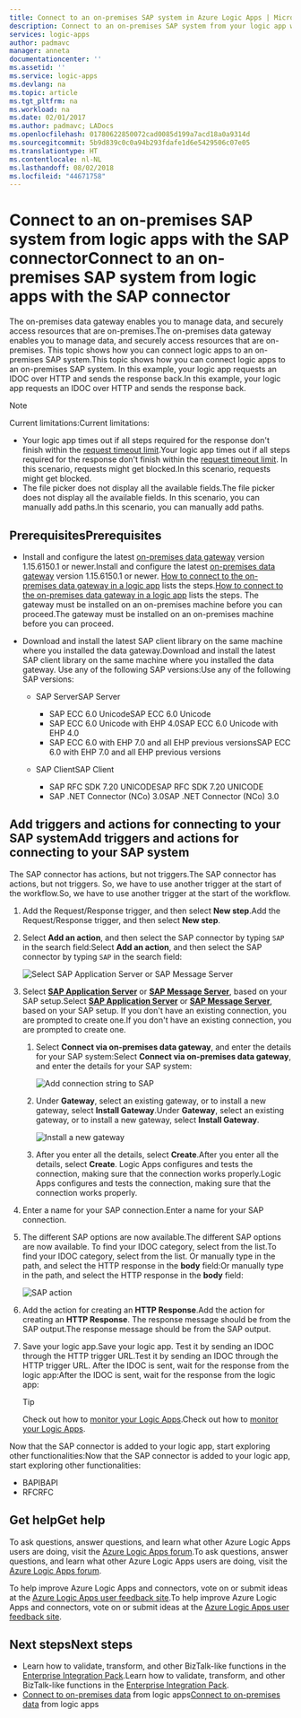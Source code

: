 ```yaml
---
title: Connect to an on-premises SAP system in Azure Logic Apps | Microsoft Docs
description: Connect to an on-premises SAP system from your logic app workflow through the on-premises data gateway
services: logic-apps
author: padmavc
manager: anneta
documentationcenter: ''
ms.assetid: ''
ms.service: logic-apps
ms.devlang: na
ms.topic: article
ms.tgt_pltfrm: na
ms.workload: na
ms.date: 02/01/2017
ms.author: padmavc; LADocs
ms.openlocfilehash: 01780622850072cad0085d199a7acd18a0a9314d
ms.sourcegitcommit: 5b9d839c0c0a94b293fdafe1d6e5429506c07e05
ms.translationtype: HT
ms.contentlocale: nl-NL
ms.lasthandoff: 08/02/2018
ms.locfileid: "44671758"
---
```

# <a name="connect-to-an-on-premises-sap-system-from-logic-apps-with-the-sap-connector"></a><span data-ttu-id="1a5ca-103">Connect to an on-premises SAP system from logic apps with the SAP connector</span><span class="sxs-lookup"><span data-stu-id="1a5ca-103">Connect to an on-premises SAP system from logic apps with the SAP connector</span></span> 

<span data-ttu-id="1a5ca-104">The on-premises data gateway enables you to manage data, and securely access resources that are on-premises.</span><span class="sxs-lookup"><span data-stu-id="1a5ca-104">The on-premises data gateway enables you to manage data, and securely access resources that are on-premises.</span></span> <span data-ttu-id="1a5ca-105">This topic shows how you can connect logic apps to an on-premises SAP system.</span><span class="sxs-lookup"><span data-stu-id="1a5ca-105">This topic shows how you can connect logic apps to an on-premises SAP system.</span></span> <span data-ttu-id="1a5ca-106">In this example, your logic app requests an IDOC over HTTP and sends the response back.</span><span class="sxs-lookup"><span data-stu-id="1a5ca-106">In this example, your logic app requests an IDOC over HTTP and sends the response back.</span></span>    

> [!NOTE]
> <span data-ttu-id="1a5ca-107">Current limitations:</span><span class="sxs-lookup"><span data-stu-id="1a5ca-107">Current limitations:</span></span> 
> - <span data-ttu-id="1a5ca-108">Your logic app times out if all steps required for the response don't finish within the [request timeout limit](./logic-apps-limits-and-config.md).</span><span class="sxs-lookup"><span data-stu-id="1a5ca-108">Your logic app times out if all steps required for the response don't finish within the [request timeout limit](./logic-apps-limits-and-config.md).</span></span> <span data-ttu-id="1a5ca-109">In this scenario, requests might get blocked.</span><span class="sxs-lookup"><span data-stu-id="1a5ca-109">In this scenario, requests might get blocked.</span></span> 
> - <span data-ttu-id="1a5ca-110">The file picker does not display all the available fields.</span><span class="sxs-lookup"><span data-stu-id="1a5ca-110">The file picker does not display all the available fields.</span></span> <span data-ttu-id="1a5ca-111">In this scenario, you can manually add paths.</span><span class="sxs-lookup"><span data-stu-id="1a5ca-111">In this scenario, you can manually add paths.</span></span>

## <a name="prerequisites"></a><span data-ttu-id="1a5ca-112">Prerequisites</span><span class="sxs-lookup"><span data-stu-id="1a5ca-112">Prerequisites</span></span>

- <span data-ttu-id="1a5ca-113">Install and configure the latest [on-premises data gateway](https://www.microsoft.com/download/details.aspx?id=53127) version 1.15.6150.1 or newer.</span><span class="sxs-lookup"><span data-stu-id="1a5ca-113">Install and configure the latest [on-premises data gateway](https://www.microsoft.com/download/details.aspx?id=53127) version 1.15.6150.1 or newer.</span></span> <span data-ttu-id="1a5ca-114">[How to connect to the on-premises data gateway in a logic app](http://aka.ms/logicapps-gateway) lists the steps.</span><span class="sxs-lookup"><span data-stu-id="1a5ca-114">[How to connect to the on-premises data gateway in a logic app](http://aka.ms/logicapps-gateway) lists the steps.</span></span> <span data-ttu-id="1a5ca-115">The gateway must be installed on an on-premises machine before you can proceed.</span><span class="sxs-lookup"><span data-stu-id="1a5ca-115">The gateway must be installed on an on-premises machine before you can proceed.</span></span>

- <span data-ttu-id="1a5ca-116">Download and install the latest SAP client library on the same machine where you installed the data gateway.</span><span class="sxs-lookup"><span data-stu-id="1a5ca-116">Download and install the latest SAP client library on the same machine where you installed the data gateway.</span></span> <span data-ttu-id="1a5ca-117">Use any of the following SAP versions:</span><span class="sxs-lookup"><span data-stu-id="1a5ca-117">Use any of the following SAP versions:</span></span> 
    - <span data-ttu-id="1a5ca-118">SAP Server</span><span class="sxs-lookup"><span data-stu-id="1a5ca-118">SAP Server</span></span>
        - <span data-ttu-id="1a5ca-119">SAP ECC 6.0 Unicode</span><span class="sxs-lookup"><span data-stu-id="1a5ca-119">SAP ECC 6.0 Unicode</span></span>
        - <span data-ttu-id="1a5ca-120">SAP ECC 6.0 Unicode with EHP 4.0</span><span class="sxs-lookup"><span data-stu-id="1a5ca-120">SAP ECC 6.0 Unicode with EHP 4.0</span></span>
        - <span data-ttu-id="1a5ca-121">SAP ECC 6.0 with EHP 7.0 and all EHP previous versions</span><span class="sxs-lookup"><span data-stu-id="1a5ca-121">SAP ECC 6.0 with EHP 7.0 and all EHP previous versions</span></span>
 
    - <span data-ttu-id="1a5ca-122">SAP Client</span><span class="sxs-lookup"><span data-stu-id="1a5ca-122">SAP Client</span></span>
        - <span data-ttu-id="1a5ca-123">SAP RFC SDK 7.20 UNICODE</span><span class="sxs-lookup"><span data-stu-id="1a5ca-123">SAP RFC SDK 7.20 UNICODE</span></span>
        - <span data-ttu-id="1a5ca-124">SAP .NET Connector (NCo) 3.0</span><span class="sxs-lookup"><span data-stu-id="1a5ca-124">SAP .NET Connector (NCo) 3.0</span></span>

## <a name="add-triggers-and-actions-for-connecting-to-your-sap-system"></a><span data-ttu-id="1a5ca-125">Add triggers and actions for connecting to your SAP system</span><span class="sxs-lookup"><span data-stu-id="1a5ca-125">Add triggers and actions for connecting to your SAP system</span></span>

<span data-ttu-id="1a5ca-126">The SAP connector has actions, but not triggers.</span><span class="sxs-lookup"><span data-stu-id="1a5ca-126">The SAP connector has actions, but not triggers.</span></span> <span data-ttu-id="1a5ca-127">So, we have to use another trigger at the start of the workflow.</span><span class="sxs-lookup"><span data-stu-id="1a5ca-127">So, we have to use another trigger at the start of the workflow.</span></span> 

1. <span data-ttu-id="1a5ca-128">Add the Request/Response trigger, and then select **New step**.</span><span class="sxs-lookup"><span data-stu-id="1a5ca-128">Add the Request/Response trigger, and then select **New step**.</span></span>

2. <span data-ttu-id="1a5ca-129">Select **Add an action**, and then select the SAP connector by typing `SAP` in the search field:</span><span class="sxs-lookup"><span data-stu-id="1a5ca-129">Select **Add an action**, and then select the SAP connector by typing `SAP` in the search field:</span></span>    

     ![Select SAP Application Server or SAP Message Server](https://docstestmedia1.blob.core.windows.net/azure-media/articles/logic-apps/media/logic-apps-using-sap-connector/sap-action.png)

3. <span data-ttu-id="1a5ca-131">Select [**SAP Application Server**](https://wiki.scn.sap.com/wiki/display/ABAP/ABAP+Application+Server) or [**SAP Message Server**](http://help.sap.com/saphelp_nw70/helpdata/en/40/c235c15ab7468bb31599cc759179ef/frameset.htm), based on your SAP setup.</span><span class="sxs-lookup"><span data-stu-id="1a5ca-131">Select [**SAP Application Server**](https://wiki.scn.sap.com/wiki/display/ABAP/ABAP+Application+Server) or [**SAP Message Server**](http://help.sap.com/saphelp_nw70/helpdata/en/40/c235c15ab7468bb31599cc759179ef/frameset.htm), based on your SAP setup.</span></span> <span data-ttu-id="1a5ca-132">If you don't have an existing connection, you are prompted to create one.</span><span class="sxs-lookup"><span data-stu-id="1a5ca-132">If you don't have an existing connection, you are prompted to create one.</span></span>

   1. <span data-ttu-id="1a5ca-133">Select **Connect via on-premises data gateway**, and enter the details for your SAP system:</span><span class="sxs-lookup"><span data-stu-id="1a5ca-133">Select **Connect via on-premises data gateway**, and enter the details for your SAP system:</span></span>   

       ![Add connection string to SAP](https://docstestmedia1.blob.core.windows.net/azure-media/articles/logic-apps/media/logic-apps-using-sap-connector/picture2.png)  

   2. <span data-ttu-id="1a5ca-135">Under **Gateway**, select an existing gateway, or to install a new gateway, select **Install Gateway**.</span><span class="sxs-lookup"><span data-stu-id="1a5ca-135">Under **Gateway**, select an existing gateway, or to install a new gateway, select **Install Gateway**.</span></span>

        ![Install a new gateway](https://docstestmedia1.blob.core.windows.net/azure-media/articles/logic-apps/media/logic-apps-using-sap-connector/install-gateway.png)
  
   3. <span data-ttu-id="1a5ca-137">After you enter all the details, select **Create**.</span><span class="sxs-lookup"><span data-stu-id="1a5ca-137">After you enter all the details, select **Create**.</span></span> 
   <span data-ttu-id="1a5ca-138">Logic Apps configures and tests the connection, making sure that the connection works properly.</span><span class="sxs-lookup"><span data-stu-id="1a5ca-138">Logic Apps configures and tests the connection, making sure that the connection works properly.</span></span>

4. <span data-ttu-id="1a5ca-139">Enter a name for your SAP connection.</span><span class="sxs-lookup"><span data-stu-id="1a5ca-139">Enter a name for your SAP connection.</span></span>

5. <span data-ttu-id="1a5ca-140">The different SAP options are now available.</span><span class="sxs-lookup"><span data-stu-id="1a5ca-140">The different SAP options are now available.</span></span> <span data-ttu-id="1a5ca-141">To find your IDOC category, select from the list.</span><span class="sxs-lookup"><span data-stu-id="1a5ca-141">To find your IDOC category, select from the list.</span></span> <span data-ttu-id="1a5ca-142">Or manually type in the path, and select the HTTP response in the **body** field:</span><span class="sxs-lookup"><span data-stu-id="1a5ca-142">Or manually type in the path, and select the HTTP response in the **body** field:</span></span>

     ![SAP action](https://docstestmedia1.blob.core.windows.net/azure-media/articles/logic-apps/media/logic-apps-using-sap-connector/picture3.png)

6. <span data-ttu-id="1a5ca-144">Add the action for creating an **HTTP Response**.</span><span class="sxs-lookup"><span data-stu-id="1a5ca-144">Add the action for creating an **HTTP Response**.</span></span> <span data-ttu-id="1a5ca-145">The response message should be from the SAP output.</span><span class="sxs-lookup"><span data-stu-id="1a5ca-145">The response message should be from the SAP output.</span></span>

7. <span data-ttu-id="1a5ca-146">Save your logic app.</span><span class="sxs-lookup"><span data-stu-id="1a5ca-146">Save your logic app.</span></span> <span data-ttu-id="1a5ca-147">Test it by sending an IDOC through the HTTP trigger URL.</span><span class="sxs-lookup"><span data-stu-id="1a5ca-147">Test it by sending an IDOC through the HTTP trigger URL.</span></span> <span data-ttu-id="1a5ca-148">After the IDOC is sent, wait for the response from the logic app:</span><span class="sxs-lookup"><span data-stu-id="1a5ca-148">After the IDOC is sent, wait for the response from the logic app:</span></span>   

     > [!TIP]
     > <span data-ttu-id="1a5ca-149">Check out how to [monitor your Logic Apps](../logic-apps/logic-apps-monitor-your-logic-apps.md).</span><span class="sxs-lookup"><span data-stu-id="1a5ca-149">Check out how to [monitor your Logic Apps](../logic-apps/logic-apps-monitor-your-logic-apps.md).</span></span>

<span data-ttu-id="1a5ca-150">Now that the SAP connector is added to your logic app, start exploring other functionalities:</span><span class="sxs-lookup"><span data-stu-id="1a5ca-150">Now that the SAP connector is added to your logic app, start exploring other functionalities:</span></span>

- <span data-ttu-id="1a5ca-151">BAPI</span><span class="sxs-lookup"><span data-stu-id="1a5ca-151">BAPI</span></span>
- <span data-ttu-id="1a5ca-152">RFC</span><span class="sxs-lookup"><span data-stu-id="1a5ca-152">RFC</span></span>

## <a name="get-help"></a><span data-ttu-id="1a5ca-153">Get help</span><span class="sxs-lookup"><span data-stu-id="1a5ca-153">Get help</span></span>

<span data-ttu-id="1a5ca-154">To ask questions, answer questions, and learn what other Azure Logic Apps users are doing, visit the [Azure Logic Apps forum](https://social.msdn.microsoft.com/Forums/en-US/home?forum=azurelogicapps).</span><span class="sxs-lookup"><span data-stu-id="1a5ca-154">To ask questions, answer questions, and learn what other Azure Logic Apps users are doing, visit the [Azure Logic Apps forum](https://social.msdn.microsoft.com/Forums/en-US/home?forum=azurelogicapps).</span></span>

<span data-ttu-id="1a5ca-155">To help improve Azure Logic Apps and connectors, vote on or submit ideas at the [Azure Logic Apps user feedback site](http://aka.ms/logicapps-wish).</span><span class="sxs-lookup"><span data-stu-id="1a5ca-155">To help improve Azure Logic Apps and connectors, vote on or submit ideas at the [Azure Logic Apps user feedback site](http://aka.ms/logicapps-wish).</span></span>

## <a name="next-steps"></a><span data-ttu-id="1a5ca-156">Next steps</span><span class="sxs-lookup"><span data-stu-id="1a5ca-156">Next steps</span></span>

- <span data-ttu-id="1a5ca-157">Learn how to validate, transform, and other BizTalk-like functions in the [Enterprise Integration Pack](../logic-apps/logic-apps-enterprise-integration-overview.md).</span><span class="sxs-lookup"><span data-stu-id="1a5ca-157">Learn how to validate, transform, and other BizTalk-like functions in the [Enterprise Integration Pack](../logic-apps/logic-apps-enterprise-integration-overview.md).</span></span> 
- <span data-ttu-id="1a5ca-158">[Connect to on-premises data](../logic-apps/logic-apps-gateway-connection.md) from logic apps</span><span class="sxs-lookup"><span data-stu-id="1a5ca-158">[Connect to on-premises data](../logic-apps/logic-apps-gateway-connection.md) from logic apps</span></span>




